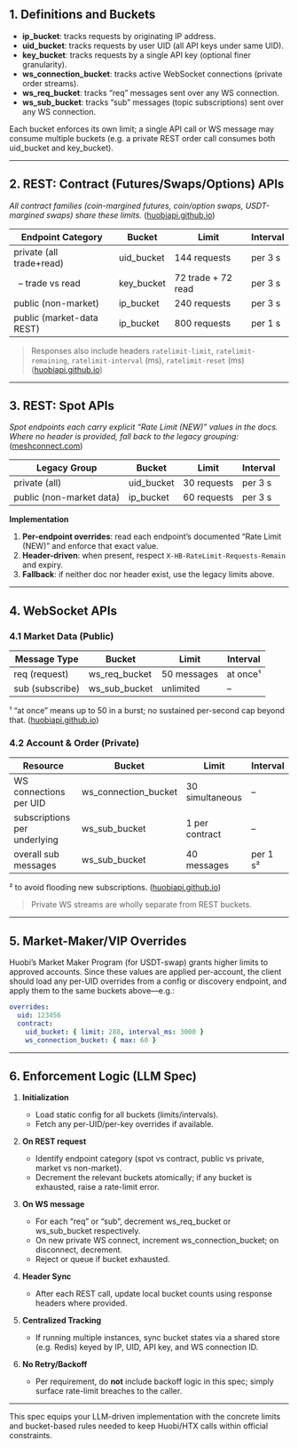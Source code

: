 ## 1. Definitions and Buckets

- **ip_bucket**: tracks requests by originating IP address.
- **uid_bucket**: tracks requests by user UID (all API keys under same UID).
- **key_bucket**: tracks requests by a single API key (optional finer
  granularity).
- **ws_connection_bucket**: tracks active WebSocket connections (private order
  streams).
- **ws_req_bucket**: tracks “req” messages sent over any WS connection.
- **ws_sub_bucket**: tracks “sub” messages (topic subscriptions) sent over any
  WS connection.

Each bucket enforces its own limit; a single API call or WS message may consume
multiple buckets (e.g. a private REST order call consumes both uid_bucket and
key_bucket).

---

## 2. REST: Contract (Futures/Swaps/Options) APIs

_All contract families (coin-margined futures, coin/option swaps, USDT-margined
swaps) share these limits._ ([huobiapi.github.io][1])

| Endpoint Category         | Bucket     | Limit              | Interval |
| ------------------------- | ---------- | ------------------ | -------- |
| private (all trade+read)  | uid_bucket | 144 requests       | per 3 s  |
|   – trade vs read         | key_bucket | 72 trade + 72 read | per 3 s  |
| public (non-market)       | ip_bucket  | 240 requests       | per 3 s  |
| public (market-data REST) | ip_bucket  | 800 requests       | per 1 s  |

> Responses also include headers `ratelimit-limit`, `ratelimit-remaining`,
> `ratelimit-interval` (ms), `ratelimit-reset` (ms) ([huobiapi.github.io][1])

---

## 3. REST: Spot APIs

_Spot endpoints each carry explicit “Rate Limit (NEW)” values in the docs. Where
no header is provided, fall back to the legacy grouping:_ ([meshconnect.com][2])

| Legacy Group             | Bucket     | Limit       | Interval |
| ------------------------ | ---------- | ----------- | -------- |
| private (all)            | uid_bucket | 30 requests | per 3 s  |
| public (non-market data) | ip_bucket  | 60 requests | per 3 s  |

**Implementation**

1. **Per-endpoint overrides**: read each endpoint’s documented “Rate Limit
   (NEW)” and enforce that exact value.
2. **Header-driven**: when present, respect `X-HB-RateLimit-Requests-Remain` and
   expiry.
3. **Fallback**: if neither doc nor header exist, use the legacy limits above.

---

## 4. WebSocket APIs

### 4.1 Market Data (Public)

| Message Type    | Bucket        | Limit       | Interval |
| --------------- | ------------- | ----------- | -------- |
| req (request)   | ws_req_bucket | 50 messages | at once¹ |
| sub (subscribe) | ws_sub_bucket | unlimited   | –        |

¹ “at once” means up to 50 in a burst; no sustained per-second cap beyond that.
([huobiapi.github.io][1])

### 4.2 Account & Order (Private)

| Resource                     | Bucket               | Limit           | Interval |
| ---------------------------- | -------------------- | --------------- | -------- |
| WS connections per UID       | ws_connection_bucket | 30 simultaneous | –        |
| subscriptions per underlying | ws_sub_bucket        | 1 per contract  | –        |
| overall sub messages         | ws_sub_bucket        | 40 messages     | per 1 s² |

² to avoid flooding new subscriptions. ([huobiapi.github.io][1])

> Private WS streams are wholly separate from REST buckets.

---

## 5. Market-Maker/VIP Overrides

Huobi’s Market Maker Program (for USDT-swap) grants higher limits to approved
accounts. Since these values are applied per-account, the client should load any
per-UID overrides from a config or discovery endpoint, and apply them to the
same buckets above—e.g.:

```yaml
overrides:
  uid: 123456
  contract:
    uid_bucket: { limit: 288, interval_ms: 3000 }
    ws_connection_bucket: { max: 60 }
```

---

## 6. Enforcement Logic (LLM Spec)

1. **Initialization**

   - Load static config for all buckets (limits/intervals).
   - Fetch any per-UID/per-key overrides if available.

2. **On REST request**

   - Identify endpoint category (spot vs contract, public vs private, market vs
     non-market).
   - Decrement the relevant buckets atomically; if any bucket is exhausted,
     raise a rate-limit error.

3. **On WS message**

   - For each “req” or “sub”, decrement ws_req_bucket or ws_sub_bucket
     respectively.
   - On new private WS connect, increment ws_connection_bucket; on disconnect,
     decrement.
   - Reject or queue if bucket exhausted.

4. **Header Sync**

   - After each REST call, update local bucket counts using response headers
     where provided.

5. **Centralized Tracking**

   - If running multiple instances, sync bucket states via a shared store (e.g.
     Redis) keyed by IP, UID, API key, and WS connection ID.

6. **No Retry/Backoff**

   - Per requirement, do **not** include backoff logic in this spec; simply
     surface rate-limit breaches to the caller.

---

This spec equips your LLM-driven implementation with the concrete limits and
bucket-based rules needed to keep Huobi/HTX calls within official constraints.

[1]:
  https://huobiapi.github.io/docs/usdt_swap/v1/en/
  "Huobi USDT Margined Contracts API Reference"
[2]:
  https://www.meshconnect.com/blog/does-huobi-have-an-api?utm_source=chatgpt.com
  "Does Huobi have an API? - Mesh"
